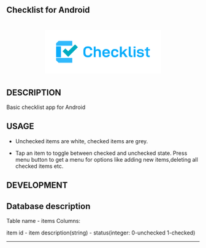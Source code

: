 Checklist for Android
---------------------

<h1 align=center>
<img src="Logo/horizontal.png" width=60%>
</h1>

DESCRIPTION
-----------
Basic checklist app for Android

USAGE
-----
- Unchecked items are white, checked items are grey.

- Tap an item to toggle between checked and unchecked state. Press menu button to get a menu for options like adding new items,deleting all checked items etc.

DEVELOPMENT
-----------

Database description
--------------------

Table name - items
Columns:

item id  -  item description(string)     -   status(integer: 0-unchecked 1-checked)
-------    -----------------------      --------------------------------------
